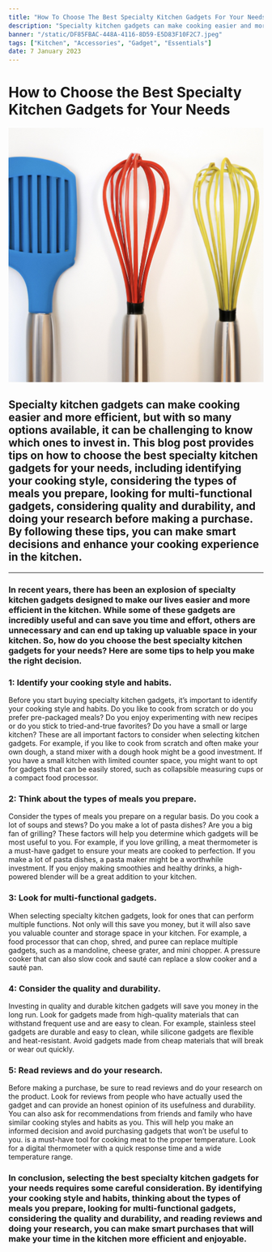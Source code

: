 ```yaml
---
title: "How To Choose The Best Specialty Kitchen Gadgets For Your Needs"
description: "Specialty kitchen gadgets can make cooking easier and more efficient, but with so many options available, it can be challenging to know which ones to invest in. This blog post provides tips on how to choose the best specialty kitchen gadgets for your needs, including identifying your cooking style, considering the types of meals you prepare, looking for multi-functional gadgets, considering quality and durability, and doing your research before making a purchase. By following these tips, you can make smart decisions and enhance your cooking experience in the kitchen"
banner: "/static/DF85FBAC-448A-4116-8D59-E5D83F10F2C7.jpeg"
tags: ["Kitchen", "Accessories", "Gadget", "Essentials"]
date: 7 January 2023
---
```


# How to Choose the Best Specialty Kitchen Gadgets for Your Needs

![kitchen tools and gadgets](https://github.com/joeynweke/myblog/blob/master/public/static/DF85FBAC-448A-4116-8D59-E5D83F10F2C7.jpeg?raw=true)

## Specialty kitchen gadgets can make cooking easier and more efficient, but with so many options available, it can be challenging to know which ones to invest in. This blog post provides tips on how to choose the best specialty kitchen gadgets for your needs, including identifying your cooking style, considering the types of meals you prepare, looking for multi-functional gadgets, considering quality and durability, and doing your research before making a purchase. By following these tips, you can make smart decisions and enhance your cooking experience in the kitchen.

---

### In recent years, there has been an explosion of specialty kitchen gadgets designed to make our lives easier and more efficient in the kitchen. While some of these gadgets are incredibly useful and can save you time and effort, others are unnecessary and can end up taking up valuable space in your kitchen. So, how do you choose the best specialty kitchen gadgets for your needs? Here are some tips to help you make the right decision.

### 1: Identify your cooking style and habits.
Before you start buying specialty kitchen gadgets, it’s important to identify your cooking style and habits. Do you like to cook from scratch or do you prefer pre-packaged meals? Do you enjoy experimenting with new recipes or do you stick to tried-and-true favorites? Do you have a small or large kitchen? These are all important factors to consider when selecting kitchen gadgets.
For example, if you like to cook from scratch and often make your own dough, a stand mixer with a dough hook might be a good investment. If you have a small kitchen with limited counter space, you might want to opt for gadgets that can be easily stored, such as collapsible measuring cups or a compact food processor.

### 2: Think about the types of meals you prepare.
Consider the types of meals you prepare on a regular basis. Do you cook a lot of soups and stews? Do you make a lot of pasta dishes? Are you a big fan of grilling? These factors will help you determine which gadgets will be most useful to you.
For example, if you love grilling, a meat thermometer is a must-have gadget to ensure your meats are cooked to perfection. If you make a lot of pasta dishes, a pasta maker might be a worthwhile investment. If you enjoy making smoothies and healthy drinks, a high-powered blender will be a great addition to your kitchen.

### 3: Look for multi-functional gadgets.
When selecting specialty kitchen gadgets, look for ones that can perform multiple functions. Not only will this save you money, but it will also save you valuable counter and storage space in your kitchen.
For example, a food processor that can chop, shred, and puree can replace multiple gadgets, such as a mandoline, cheese grater, and mini chopper. A pressure cooker that can also slow cook and sauté can replace a slow cooker and a sauté pan.

### 4: Consider the quality and durability.
Investing in quality and durable kitchen gadgets will save you money in the long run. Look for gadgets made from high-quality materials that can withstand frequent use and are easy to clean.
For example, stainless steel gadgets are durable and easy to clean, while silicone gadgets are flexible and heat-resistant. Avoid gadgets made from cheap materials that will break or wear out quickly.

### 5: Read reviews and do your research.
Before making a purchase, be sure to read reviews and do your research on the product. Look for reviews from people who have actually used the gadget and can provide an honest opinion of its usefulness and durability.
You can also ask for recommendations from friends and family who have similar cooking styles and habits as you. This will help you make an informed decision and avoid purchasing gadgets that won’t be useful to you.
 is a must-have tool for cooking meat to the proper temperature. Look for a digital thermometer with a quick response time and a wide temperature range.


### In conclusion, selecting the best specialty kitchen gadgets for your needs requires some careful consideration. By identifying your cooking style and habits, thinking about the types of meals you prepare, looking for multi-functional gadgets, considering the quality and durability, and reading reviews and doing your research, you can make smart purchases that will make your time in the kitchen more efficient and enjoyable.
